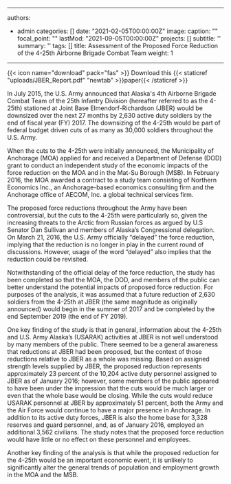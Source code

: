 
---
authors:
- admin
categories: []
date: "2021-02-05T00:00:00Z"
image:
  caption: ""
  focal_point: ""
lastMod: "2021-09-05T00:00:00Z"
projects: []
subtitle: ''
summary: ''
tags: []
title: Assessment of the Proposed Force Reduction of the 4-25th Airborne Brigade Combat Team
weight: 1
---

{{< icon name="download" pack="fas" >}} Download this {{< staticref "uploads/JBER_Report.pdf" "newtab" >}}paper{{< /staticref >}}


In July 2015, the U.S. Army announced that Alaska's 4th Airborne Brigade Combat Team of the 25th
Infantry Division (hereafter referred to as the 4-25th) stationed at Joint Base Elmendorf-Richardson (JBER)
would be downsized over the next 27 months by 2,630 active duty soldiers by the end of fiscal year
(FY) 2017. The downsizing of the 4-25th would be part of federal budget driven cuts of as many as
30,000 soldiers throughout the U.S. Army.

When the cuts to the 4-25th were initially announced, the Municipality of Anchorage (MOA) applied
for and received a Department of Defense (DOD) grant to conduct an independent study of the
economic impacts of the force reduction on the MOA and in the Mat-Su Borough (MSB). In February
2016, the MOA awarded a contract to a study team consisting of Northern Economics Inc., an
Anchorage-based economics consulting firm and the Anchorage office of AECOM, Inc. a global
technical services firm.

The proposed force reductions throughout the Army have been controversial, but the cuts to the 4-25th
were particularly so, given the increasing threats to the Arctic from Russian forces as argued by U.S
Senator Dan Sullivan and members of Alaska’s Congressional delegation. On March 21, 2016, the U.S.
Army officially “delayed” the force reduction, implying that the reduction is no longer in play in the
current round of discussions. However, usage of the word “delayed” also implies that the reduction
could be revisited.

Notwithstanding of the official delay of the force reduction, the study has been completed so that the
MOA, the DOD, and members of the public can better understand the potential impacts of proposed
force reduction. For purposes of the analysis, it was assumed that a future reduction of 2,630 soldiers
from the 4-25th at JBER (the same magnitude as originally announced) would begin in the summer of
2017 and be completed by the end September 2019 (the end of FY 2019).

One key finding of the study is that in general, information about the 4-25th and U.S. Army Alaska’s
(USARAK) activities at JBER is not well understood by many members of the public. There seemed to
be a general awareness that reductions at JBER had been proposed, but the context of those reductions
relative to JBER as a whole was missing. Based on assigned strength levels supplied by JBER, the
proposed reduction represents approximately 23 percent of the 10,204 active duty personnel assigned
to JBER as of January 2016; however, some members of the public appeared to have been under the
impression that the cuts would be much larger or even that the whole base would be closing. While the cuts would reduce USARAK personnel at JBER by approximately 51 percent, both the Army and the Air Force would continue to have a major presence in Anchorage. In addition to its active duty forces, JBER is also the home base for 3,328 reserves and guard personnel, and, as of January 2016, employed an additional 3,562 civilians. The study notes that the proposed force reduction would have
little or no effect on these personnel and employees.

Another key finding of the analysis is that while the proposed reduction for the 4-25th would be an
important economic event, it is unlikely to significantly alter the general trends of population and
employment growth in the MOA and the MSB.
